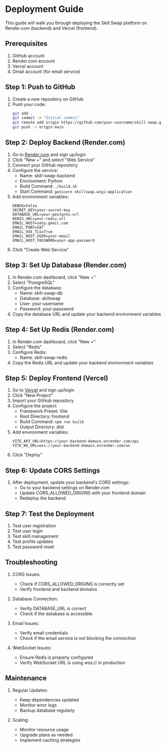 # Deployment Guide

This guide will walk you through deploying the Skill Swap platform on Render.com (backend) and Vercel (frontend).

## Prerequisites

1. GitHub account
2. Render.com account
3. Vercel account
4. Gmail account (for email service)

## Step 1: Push to GitHub

1. Create a new repository on GitHub
2. Push your code:
   ```bash
   git add .
   git commit -m "Initial commit"
   git remote add origin https://github.com/your-username/skill-swap.git
   git push -u origin main
   ```

## Step 2: Deploy Backend (Render.com)

1. Go to [Render.com](https://render.com) and sign up/login
2. Click "New +" and select "Web Service"
3. Connect your GitHub repository
4. Configure the service:
   - Name: skill-swap-backend
   - Environment: Python
   - Build Command: `./build.sh`
   - Start Command: `gunicorn skillswap.wsgi:application`
5. Add environment variables:
   ```
   DEBUG=False
   SECRET_KEY=your-secret-key
   DATABASE_URL=your-postgres-url
   REDIS_URL=your-redis-url
   EMAIL_HOST=smtp.gmail.com
   EMAIL_PORT=587
   EMAIL_USE_TLS=True
   EMAIL_HOST_USER=your-email
   EMAIL_HOST_PASSWORD=your-app-password
   ```
6. Click "Create Web Service"

## Step 3: Set Up Database (Render.com)

1. In Render.com dashboard, click "New +"
2. Select "PostgreSQL"
3. Configure the database:
   - Name: skill-swap-db
   - Database: skillswap
   - User: your-username
   - Password: your-password
4. Copy the database URL and update your backend environment variables

## Step 4: Set Up Redis (Render.com)

1. In Render.com dashboard, click "New +"
2. Select "Redis"
3. Configure Redis:
   - Name: skill-swap-redis
4. Copy the Redis URL and update your backend environment variables

## Step 5: Deploy Frontend (Vercel)

1. Go to [Vercel](https://vercel.com) and sign up/login
2. Click "New Project"
3. Import your GitHub repository
4. Configure the project:
   - Framework Preset: Vite
   - Root Directory: frontend
   - Build Command: `npm run build`
   - Output Directory: dist
5. Add environment variables:
   ```
   VITE_API_URL=https://your-backend-domain.onrender.com/api
   VITE_WS_URL=wss://your-backend-domain.onrender.com/ws
   ```
6. Click "Deploy"

## Step 6: Update CORS Settings

1. After deployment, update your backend's CORS settings:
   - Go to your backend settings on Render.com
   - Update CORS_ALLOWED_ORIGINS with your frontend domain
   - Redeploy the backend

## Step 7: Test the Deployment

1. Test user registration
2. Test user login
3. Test skill management
4. Test profile updates
5. Test password reset

## Troubleshooting

1. CORS Issues:
   - Check if CORS_ALLOWED_ORIGINS is correctly set
   - Verify frontend and backend domains

2. Database Connection:
   - Verify DATABASE_URL is correct
   - Check if the database is accessible

3. Email Issues:
   - Verify email credentials
   - Check if the email service is not blocking the connection

4. WebSocket Issues:
   - Ensure Redis is properly configured
   - Verify WebSocket URL is using wss:// in production

## Maintenance

1. Regular Updates:
   - Keep dependencies updated
   - Monitor error logs
   - Backup database regularly

2. Scaling:
   - Monitor resource usage
   - Upgrade plans as needed
   - Implement caching strategies 